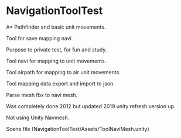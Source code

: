 # NavigationToolTest

A* Pathfinder and basic unit movements.

Tool for save mapping navi.

Purpose to private test, for fun and study.

Tool navi for mapping to unit movements. 

Tool airpath for mapping to air unit movements.

Tool mapping data export and import to json.

Parse mesh fbx to navi mesh.

Was completely done 2012 but updated 2019 unity refresh version up.

Not using Unity Navmesh.

Scene file (NavigationToolTest/Assets/ToolNaviMesh.unity)

